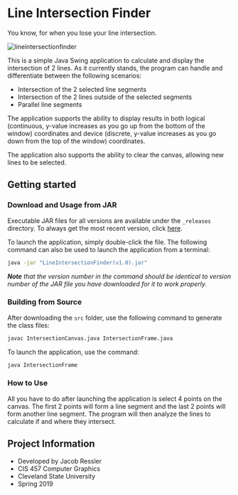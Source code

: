 # Line Intersection Finder

You know, for when you lose your line intersection.

![lineintersectionfinder](https://user-images.githubusercontent.com/37934912/54873765-316a1a80-4db4-11e9-9758-f757f6791b78.png)

This is a simple Java Swing application to calculate and display the intersection of 2 lines. As it currently stands, the program can handle and differentiate between the following scenarios:

- Intersection of the 2 selected line segments
- Intersection of the 2 lines outside of the selected segments
- Parallel line segments

The application supports the ability to display results in both logical (continuous, y-value increases as you go up from the bottom of the window) coordinates and device (discrete, y-value increases as you go down from the top of the window) coordinates.

The application also supports the ability to clear the canvas, allowing new lines to be selected.

## Getting started

### **Download and Usage from JAR**

Executable JAR files for all versions are available under the `_releases` directory. To always get the most recent version, click [here](<https://github.com/jacob-ressler/line-intersection-finder/raw/master/_releases/LineIntersectionFinder(v1.0).jar>).

To launch the application, simply double-click the file. The following command can also be used to launch the application from a terminal:

```bash
java -jar "LineIntersectionFinder(v1.0).jar"
```

_**Note** that the version number in the command should be identical to version number of the JAR file you have downloaded for it to work properly._

### **Building from Source**

After downloading the `src` folder, use the following command to generate the class files:

```bash
javac IntersectionCanvas.java IntersectionFrame.java
```

To launch the application, use the command:

```bash
java IntersectionFrame
```

### **How to Use**

All you have to do after launching the application is select 4 points on the canvas. The first 2 points will form a line segment and the last 2 points will form another line segment. The program will then analyze the lines to calculate if and where they intersect.

## Project Information

- Developed by Jacob Ressler
- CIS 457 Computer Graphics
- Cleveland State University
- Spring 2019

